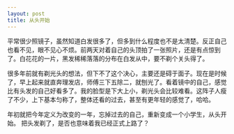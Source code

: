 ```yaml
---
layout: post
title: 从头开始
---
```

平常很少照镜子，虽然知道白发很多了，但多到什么程度也不是太清楚。反正自己也看不见，眼不见心不烦。前两天对着自己的头顶拍了一张照片，还是有点惊到了。白花花的一片，黑发稀稀落落的分布在白发从中，要不剃个关头得了。

很多年前就有剃光头的想法，但下不了这个决心，主要还是碍于面子。现在是时候了，早上起来就直奔理发店，师傅三下五除二，就刨光了。看着镜中的自己，感觉比有头发的自己好看多了。我的脸型是下大上小，剃光头会比较难看。这阵子人瘦了不少，上下基本匀称了，整体还看的过去，甚至有更年轻的感觉了，哈哈。

年初就把今年定义为改变的一年，忘掉过去的自己，重新变成一个小学生，从头开始。 把头发剃了，是否也意味着我已经正式上路了？